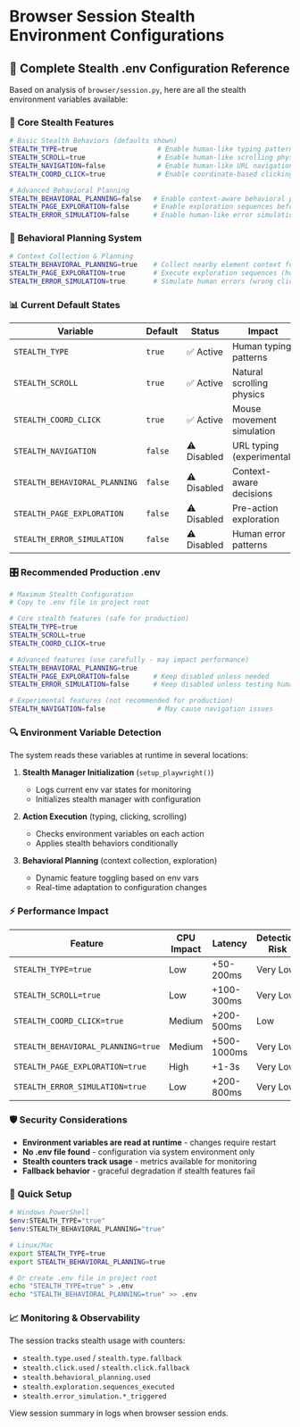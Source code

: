 # Browser Session Stealth Environment Configurations

## 🔧 **Complete Stealth .env Configuration Reference**

Based on analysis of `browser/session.py`, here are all the stealth environment variables available:

### 🎯 **Core Stealth Features**

```bash
# Basic Stealth Behaviors (defaults shown)
STEALTH_TYPE=true                    # Enable human-like typing patterns
STEALTH_SCROLL=true                  # Enable human-like scrolling physics
STEALTH_NAVIGATION=false             # Enable human-like URL navigation (EXPERIMENTAL)
STEALTH_COORD_CLICK=true             # Enable coordinate-based clicking with human movement

# Advanced Behavioral Planning
STEALTH_BEHAVIORAL_PLANNING=false   # Enable context-aware behavioral planning
STEALTH_PAGE_EXPLORATION=false      # Enable exploration sequences before actions
STEALTH_ERROR_SIMULATION=false      # Enable human-like error simulation and correction
```

### 🧠 **Behavioral Planning System**

```bash
# Context Collection & Planning
STEALTH_BEHAVIORAL_PLANNING=true    # Collect nearby element context for smarter decisions
STEALTH_PAGE_EXPLORATION=true       # Execute exploration sequences (hover, scan patterns)
STEALTH_ERROR_SIMULATION=true       # Simulate human errors (wrong clicks, corrections)
```

### 📊 **Current Default States**

| Variable | Default | Status | Impact |
|----------|---------|---------|--------|
| `STEALTH_TYPE` | `true` | ✅ Active | Human typing patterns |
| `STEALTH_SCROLL` | `true` | ✅ Active | Natural scrolling physics |
| `STEALTH_COORD_CLICK` | `true` | ✅ Active | Mouse movement simulation |
| `STEALTH_NAVIGATION` | `false` | ⚠️ Disabled | URL typing (experimental) |
| `STEALTH_BEHAVIORAL_PLANNING` | `false` | ⚠️ Disabled | Context-aware decisions |
| `STEALTH_PAGE_EXPLORATION` | `false` | ⚠️ Disabled | Pre-action exploration |
| `STEALTH_ERROR_SIMULATION` | `false` | ⚠️ Disabled | Human error patterns |

### 🎛️ **Recommended Production .env**

```bash
# Maximum Stealth Configuration
# Copy to .env file in project root

# Core stealth features (safe for production)
STEALTH_TYPE=true
STEALTH_SCROLL=true
STEALTH_COORD_CLICK=true

# Advanced features (use carefully - may impact performance)
STEALTH_BEHAVIORAL_PLANNING=true
STEALTH_PAGE_EXPLORATION=false      # Keep disabled unless needed
STEALTH_ERROR_SIMULATION=false      # Keep disabled unless testing human-like errors

# Experimental features (not recommended for production)
STEALTH_NAVIGATION=false             # May cause navigation issues
```

### 🔍 **Environment Variable Detection**

The system reads these variables at runtime in several locations:

1. **Stealth Manager Initialization** (`setup_playwright()`)
   - Logs current env var states for monitoring
   - Initializes stealth manager with configuration

2. **Action Execution** (typing, clicking, scrolling)
   - Checks environment variables on each action
   - Applies stealth behaviors conditionally

3. **Behavioral Planning** (context collection, exploration)
   - Dynamic feature toggling based on env vars
   - Real-time adaptation to configuration changes

### ⚡ **Performance Impact**

| Feature | CPU Impact | Latency | Detection Risk |
|---------|------------|---------|----------------|
| `STEALTH_TYPE=true` | Low | +50-200ms | Very Low |
| `STEALTH_SCROLL=true` | Low | +100-300ms | Very Low |
| `STEALTH_COORD_CLICK=true` | Medium | +200-500ms | Low |
| `STEALTH_BEHAVIORAL_PLANNING=true` | Medium | +500-1000ms | Very Low |
| `STEALTH_PAGE_EXPLORATION=true` | High | +1-3s | Very Low |
| `STEALTH_ERROR_SIMULATION=true` | Low | +200-800ms | Very Low |

### 🛡️ **Security Considerations**

- **Environment variables are read at runtime** - changes require restart
- **No .env file found** - configuration via system environment only
- **Stealth counters track usage** - metrics available for monitoring
- **Fallback behavior** - graceful degradation if stealth features fail

### 🚀 **Quick Setup**

```bash
# Windows PowerShell
$env:STEALTH_TYPE="true"
$env:STEALTH_BEHAVIORAL_PLANNING="true"

# Linux/Mac
export STEALTH_TYPE=true
export STEALTH_BEHAVIORAL_PLANNING=true

# Or create .env file in project root
echo "STEALTH_TYPE=true" > .env
echo "STEALTH_BEHAVIORAL_PLANNING=true" >> .env
```

### 📈 **Monitoring & Observability**

The session tracks stealth usage with counters:
- `stealth.type.used` / `stealth.type.fallback`
- `stealth.click.used` / `stealth.click.fallback`
- `stealth.behavioral_planning.used`
- `stealth.exploration.sequences_executed`
- `stealth.error_simulation.*_triggered`

View session summary in logs when browser session ends.
